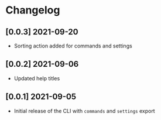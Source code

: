 # Changelog

## [0.0.3] 2021-09-20

- Sorting action added for commands and settings

## [0.0.2] 2021-09-06

- Updated help titles

## [0.0.1] 2021-09-05

- Initial release of the CLI with `commands` and `settings` export